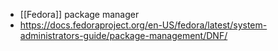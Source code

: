 - [[Fedora]] package manager
- https://docs.fedoraproject.org/en-US/fedora/latest/system-administrators-guide/package-management/DNF/